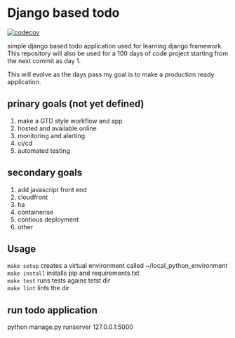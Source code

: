 # Django based todo

[![codecov](https://codecov.io/gh/peter-halligan/todo_py/graph/badge.svg?token=W232B3U63Z)](https://codecov.io/gh/peter-halligan/todo_py)

simple django based todo application used for learning django framework.
This repository will also be used for a 100 days of code project starting from the next commit as day 1.

This will evolve as the days pass my goal is to make a production ready application.

## prinary goals (not yet defined)

1. make a GTD style workflow and app
2. hosted and available online
3. monitoring and alerting
4. ci/cd
5. automated testing

## secondary goals

1. add javascript front end
2. cloudfront
3. ha
4. containerise
5. contious deployment
6. other

## Usage

`make setup` creates a virtual environment called ~/local_python_environment  
`make install` installs pip and requirements.txt  
`make test` runs tests agains tetst dir  
`make lint` lints the dir

## run todo application

python manage.py runserver 127.0.0.1:5000

